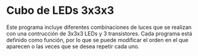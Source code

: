 # Cubo de LEDs 3x3x3

Este programa incluye diferentes combinaciones de luces que se realizan con una contrucción de 3x3x3 LEDs y 3 transistores. Cada programa está definido como función, por lo que se puede modificar el orden en el que aparecen o las veces que se desea repetir cada uno. 
